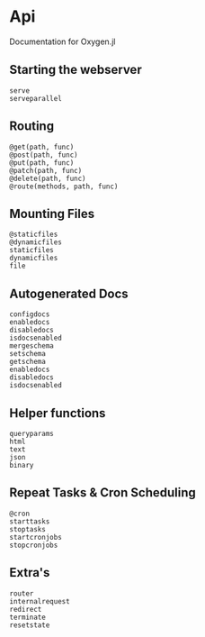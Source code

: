 # Api

Documentation for Oxygen.jl

## Starting the webserver
```@docs 
serve
serveparallel
```

## Routing 

```@docs
@get(path, func)
@post(path, func)
@put(path, func)
@patch(path, func)
@delete(path, func)
@route(methods, path, func)
```

## Mounting Files
```@docs
@staticfiles
@dynamicfiles
staticfiles
dynamicfiles
file
```

## Autogenerated Docs
```@docs
configdocs
enabledocs
disabledocs
isdocsenabled
mergeschema
setschema
getschema
enabledocs
disabledocs
isdocsenabled
```

## Helper functions 
```@docs 
queryparams
html
text
json
binary
```

## Repeat Tasks & Cron Scheduling
```@docs 
@cron
starttasks
stoptasks
startcronjobs
stopcronjobs
```

## Extra's
```@docs 
router
internalrequest
redirect
terminate
resetstate
```
